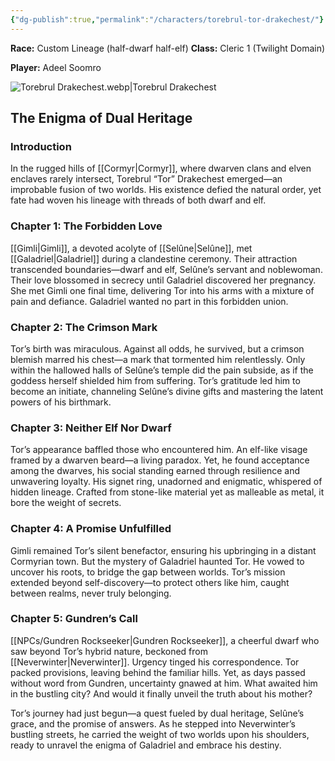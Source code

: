 ```yaml
---
{"dg-publish":true,"permalink":"/characters/torebrul-tor-drakechest/"}
---
```


**Race:** Custom Lineage (half-dwarf half-elf)
**Class:** Cleric 1 (Twilight Domain)

**Player:** Adeel Soomro

![Torebrul Drakechest.webp|Torebrul Drakechest](/img/user/Assets/Torebrul%20Drakechest.webp)

## The Enigma of Dual Heritage

### Introduction

In the rugged hills of [[Cormyr\|Cormyr]], where dwarven clans and elven enclaves rarely intersect, Torebrul “Tor” Drakechest emerged—an improbable fusion of two worlds. His existence defied the natural order, yet fate had woven his lineage with threads of both dwarf and elf.

### Chapter 1: The Forbidden Love

[[Gimli\|Gimli]], a devoted acolyte of [[Selûne\|Selûne]], met [[Galadriel\|Galadriel]] during a clandestine ceremony. Their attraction transcended boundaries—dwarf and elf, Selûne’s servant and noblewoman. Their love blossomed in secrecy until Galadriel discovered her pregnancy. She met Gimli one final time, delivering Tor into his arms with a mixture of pain and defiance. Galadriel wanted no part in this forbidden union.

### Chapter 2: The Crimson Mark

Tor’s birth was miraculous. Against all odds, he survived, but a crimson blemish marred his chest—a mark that tormented him relentlessly. Only within the hallowed halls of Selûne’s temple did the pain subside, as if the goddess herself shielded him from suffering. Tor’s gratitude led him to become an initiate, channeling Selûne’s divine gifts and mastering the latent powers of his birthmark.

### Chapter 3: Neither Elf Nor Dwarf

Tor’s appearance baffled those who encountered him. An elf-like visage framed by a dwarven beard—a living paradox. Yet, he found acceptance among the dwarves, his social standing earned through resilience and unwavering loyalty. His signet ring, unadorned and enigmatic, whispered of hidden lineage. Crafted from stone-like material yet as malleable as metal, it bore the weight of secrets.

### Chapter 4: A Promise Unfulfilled

Gimli remained Tor’s silent benefactor, ensuring his upbringing in a distant Cormyrian town. But the mystery of Galadriel haunted Tor. He vowed to uncover his roots, to bridge the gap between worlds. Tor’s mission extended beyond self-discovery—to protect others like him, caught between realms, never truly belonging.

### Chapter 5: Gundren’s Call

[[NPCs/Gundren Rockseeker\|Gundren Rockseeker]], a cheerful dwarf who saw beyond Tor’s hybrid nature, beckoned from [[Neverwinter\|Neverwinter]]. Urgency tinged his correspondence. Tor packed provisions, leaving behind the familiar hills. Yet, as days passed without word from Gundren, uncertainty gnawed at him. What awaited him in the bustling city? And would it finally unveil the truth about his mother?

Tor’s journey had just begun—a quest fueled by dual heritage, Selûne’s grace, and the promise of answers. As he stepped into Neverwinter’s bustling streets, he carried the weight of two worlds upon his shoulders, ready to unravel the enigma of Galadriel and embrace his destiny.
